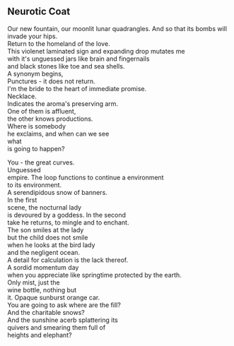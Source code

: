 Neurotic Coat
-------------
Our new fountain, our moonlit lunar quadrangles. And so that its bombs will invade your hips.  
Return to the homeland of the love.  
This violenet laminated sign and expanding drop mutates me  
with it's unguessed jars like brain and fingernails  
and black stones like toe and sea shells.  
A synonym begins,  
Punctures - it does not return.  
I'm the bride to the heart of immediate promise.  
Necklace.  
Indicates the aroma's preserving arm.  
One of them is affluent,  
the other knows productions.  
Where is somebody  
he exclaims, and when can we see  
what  
is going to happen?  
  
You - the great curves.  
Unguessed  
empire. The loop functions to continue a environment  
to its environment.  
A serendipidous snow of banners.  
In the first  
scene, the nocturnal lady  
is devoured by a goddess. In the second  
take he returns, to mingle and to enchant.  
The son smiles at the lady  
but the child does not smile  
when he looks at the bird lady  
and the negligent ocean.  
A detail for calculation is the lack thereof.  
A sordid momentum day  
when you appreciate like springtime protected by the earth.  
Only mist, just the  
wine bottle, nothing but  
it. Opaque sunburst orange car.  
You are going to ask where are the fill?  
And the charitable snows?  
And the sunshine acerb splattering its  
quivers and smearing them full of  
heights and elephant?  
